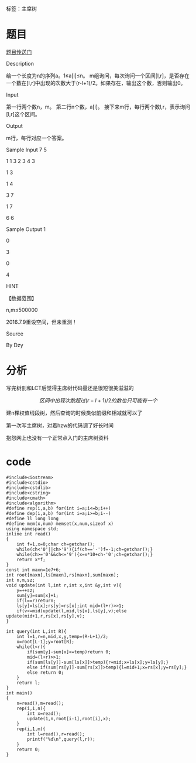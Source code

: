 ﻿---
tags: 
 - 主席树
grammar_cjkRuby: true
catalog: true
layout:  post
header-img: "img/header/P16.jpg"
preview-img: "/img/preview/P36.jpg"
---
标签：主席树

# 题目

[题目传送门](http://www.lydsy.com/JudgeOnline/problem.php?id=3524)

Description

给一个长度为n的序列a。1≤a[i]≤n。
m组询问，每次询问一个区间[l,r]，是否存在一个数在[l,r]中出现的次数大于(r-l+1)/2。如果存在，输出这个数，否则输出0。

Input

第一行两个数n，m。
第二行n个数，a[i]。
接下来m行，每行两个数l,r，表示询问[l,r]这个区间。

Output

m行，每行对应一个答案。

Sample Input
7 5

1 1 3 2 3 4 3

1 3

1 4

3 7

1 7

6 6



Sample Output
1

0

3

0

4



HINT

【数据范围】

n,m≤500000

2016.7.9重设空间，但未重测！

Source

By Dzy

# 分析

写完树剖和LCT后觉得主席树代码量还是很短很美滋滋的

$$区间中出现次数超过(r-l+1)/2的数也只可能有一个$$

建n棵权值线段树，然后查询的时候类似前缀和相减就可以了

第一次写主席树，对着hzw的代码调了好长时间

抱怨网上也没有一个正常点入门的主席树资料

# code

```
#include<iostream>
#include<cstdio>
#include<cstdlib>
#include<cstring>
#include<cmath>
#include<algorithm>
#define rep(i,a,b) for(int i=a;i<=b;i++)
#define dep(i,a,b) for(int i=a;i>=b;i--)
#define ll long long
#define mem(x,num) memset(x,num,sizeof x)
using namespace std;
inline int read()
{
    int f=1,x=0;char ch=getchar();
    while(ch<'0'||ch>'9'){if(ch=='-')f=-1;ch=getchar();}
    while(ch>='0'&&ch<='9'){x=x*10+ch-'0';ch=getchar();}
    return x*f;
}
const int maxn=1e7+6;
int root[maxn],ls[maxn],rs[maxn],sum[maxn];
int n,m,sz;
void update(int l,int r,int x,int &y,int v){
    y=++sz;
    sum[y]=sum[x]+1;
    if(l==r)return;
    ls[y]=ls[x];rs[y]=rs[x];int mid=(l+r)>>1;
    if(v<=mid)update(l,mid,ls[x],ls[y],v);else update(mid+1,r,rs[x],rs[y],v);
}
 
int query(int L,int R){
    int l=1,r=n,mid,x,y,temp=(R-L+1)/2;
    x=root[L-1];y=root[R];
    while(l<r){
        if(sum[y]-sum[x]<=temp)return 0;
        mid=(l+r)>>1;
        if(sum[ls[y]]-sum[ls[x]]>temp){r=mid;x=ls[x];y=ls[y];}
        else if(sum[rs[y]]-sum[rs[x]]>temp){l=mid+1;x=rs[x];y=rs[y];}
        else return 0;
    }
    return l;
}
int main()
{
    n=read(),m=read();
    rep(i,1,n){
        int x=read();
        update(1,n,root[i-1],root[i],x);
    }
    rep(i,1,m){
        int l=read(),r=read();
        printf("%d\n",query(l,r));
    }
    return 0;
}
```